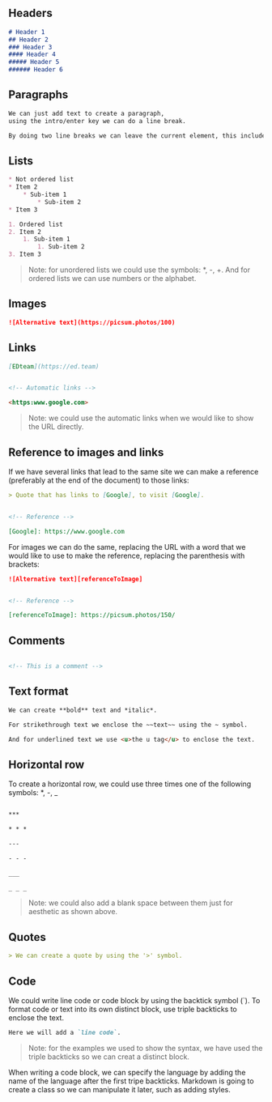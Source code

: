 ## Headers



```markdown
# Header 1
## Header 2
### Header 3
#### Header 4
##### Header 5
###### Header 6
```



## Paragraphs



```markdown
We can just add text to create a paragraph,
using the intro/enter key we can do a line break.

By doing two line breaks we can leave the current element, this includes paragraphs, quotes, code blocks, etc.
```



## Lists



```markdown
* Not ordered list
* Item 2
    * Sub-item 1
        * Sub-item 2
* Item 3

1. Ordered list
2. Item 2
    1. Sub-item 1
        1. Sub-item 2
3. Item 3
```

> Note: for unordered lists we could use the symbols: *, -, +. And for ordered lists we can use numbers or the alphabet.



## Images



```markdown
![Alternative text](https://picsum.photos/100)
```



## Links



```markdown
[EDteam](https://ed.team)


<!-- Automatic links -->

<https:www.google.com>
```

> Note: we could use the automatic links when we would like to show the URL directly.



## Reference to images and links



If we have several links that lead to the same site we can make a reference (preferably at the end of the document) to those links:

```markdown
> Quote that has links to [Google], to visit [Google].


<!-- Reference -->

[Google]: https://www.google.com
```



For images we can do the same, replacing the URL with a word that we would like to use to make the reference, replacing the parenthesis with brackets: 

```markdown
![Alternative text][referenceToImage]


<!-- Reference -->

[referenceToImage]: https://picsum.photos/150/
```



## Comments



```markdown

<!-- This is a comment -->

```



## Text format



```markdown
We can create **bold** text and *italic*.

For strikethrough text we enclose the ~~text~~ using the ~ symbol. 

And for underlined text we use <u>the u tag</u> to enclose the text.
```



## Horizontal row



To create a horizontal row, we could use three times one of the following symbols: *, -, _

```markdown

***

* * *

---

- - -

___

_ _ _

```

> Note: we could also add a blank space between them just for aesthetic as shown above.



## Quotes



```markdown
> We can create a quote by using the '>' symbol.
```



## Code



We could write line code or code block by using the backtick symbol (\`). To format code or text into its own distinct block, use triple backticks to enclose the text.

```markdown
Here we will add a `line code`.
```

> Note: for the examples we used to show the syntax, we have used the triple backticks so we can creat a distinct block.

When writing a code block, we can specify the language by adding the name of the language after the first tripe backticks. Markdown is going to create a class so we can manipulate it later, such as adding styles.

